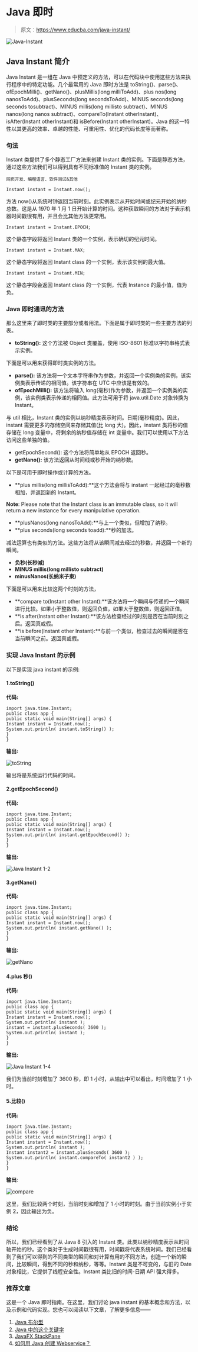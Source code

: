 # Java 即时

> 原文：<https://www.educba.com/java-instant/>

![Java-Instant](img/4a8c45d3820226c19d5f2f9bee4bd0e1.png)



## Java Instant 简介

Java Instant 是一组在 Java 中预定义的方法，可以在代码块中使用这些方法来执行程序中的特定功能。几个最常用的 Java 即时方法是 toString()、parse()、ofEpochMilli()、getNano()、plusMillis(long milliToAdd)、plus nos(long nanosToAdd)、plusSeconds(long secondsToAdd)、MINUS seconds(long seconds tosubtract)、MINUS millis(long millisto subtract)、MINUS nanos(long nanos subtract)、compareTo(Instant otherInstant)、isAfter(Instant otherInstant)和 isBefore(Instant otherInstant)。Java 的这一特性以其更高的效率、卓越的性能、可重用性、优化的代码长度等而著称。

### 句法

Instant 类提供了多个静态工厂方法来创建 Instant 类的实例。下面是静态方法，通过这些方法我们可以得到具有不同标准值的 Instant 类的实例。

<small>网页开发、编程语言、软件测试&其他</small>

```
Instant instant = Instant.now();
```

方法 now()从系统时钟返回当前时刻。此实例表示从开始时间或纪元开始的纳秒总数。这是从 1970 年 1 月 1 日开始计算的时间。这种获取瞬间的方法对于表示机器时间戳很有用，并且会比其他方法更常用。

```
Instant instant = Instant.EPOCH;
```

这个静态字段将返回 Instant 类的一个实例，表示确切的纪元时间。

```
Instant instant = Instant.MAX;
```

这个静态字段将返回 Instant class 的一个实例，表示该实例的最大值。

```
Instant instant = Instant.MIN;
```

这个静态字段会返回 Instant class 的一个实例，代表 Instance 的最小值，值为负。

### Java 即时通讯的方法

那么这里来了即时类的主要部分或者用法。下面是属于即时类的一些主要方法的列表。

*   **toString():** 这个方法被 Object 类覆盖，使用 ISO-8601 标准以字符串格式表示实例。

下面是可以用来获得即时类实例的方法。

*   **parse():** 该方法将一个文本字符串作为参数，并返回一个实例类的实例，该实例类表示传递的相同值。该字符串在 UTC 中应该是有效的。
*   **ofEpochMilli():** 该方法将输入 long(毫秒)作为参数，并返回一个实例类的实例，该实例类表示传递的相同值。此方法可用于将 java.util.Date 对象转换为 Instant。

与 util 相比，Instant 类的实例以纳秒精度表示时间。日期(毫秒精度)。因此，instant 需要更多的存储空间来存储其值(比 long 大)。因此，instant 类将秒的值存储在 long 变量中，将剩余的纳秒值存储在 int 变量中。我们可以使用以下方法访问这些单独的值。

*   getEpochSecond(): 这个方法将简单地从 EPOCH 返回秒。
*   **getNano():** 该方法返回从时间线或秒开始的纳秒数。

以下是可用于即时操作或计算的方法。

*   **plus millis(long millisToAdd):**这个方法会将与 instant 一起经过的毫秒数相加，并返回新的 Instant。

**Note**: Please note that the Instant class is an immutable class, so it will return a new instance for every manipulative operation.

*   **plusNanos(long nanosToAdd):**与上一个类似，但增加了纳秒。
*   **plus seconds(long seconds toadd):**秒的加法。

减法运算也有类似的方法。这些方法将从该瞬间减去经过的秒数，并返回一个新的瞬间。

*   **负秒(长秒减)**
*   **MINUS millis(long millisto subtract)**
*   **minusNanos(长纳米子束)**

下面是可以用来比较这两个时刻的方法，

*   **compare to(Instant other Instant):**该方法将一个瞬间与传递的一个瞬间进行比较。如果小于整数值，则返回负值，如果大于整数值，则返回正值。
*   **is after(Instant other Instant):**该方法检查经过的时刻是否在当前时刻之后。返回真或假。
*   **is before(Instant other Instant):**与前一个类似，检查过去的瞬间是否在当前瞬间之前。返回真或假。

### 实现 Java Instant 的示例

以下是实现 java instant 的示例:

#### 1.toString()

**代码:**

```
import java.time.Instant;
public class app {
public static void main(String[] args) {
Instant instant = Instant.now();
System.out.println( instant.toString() );
}
}
```

**输出:**

![toString](img/a9eec3a1376a4ab448bc26226a3e35df.png)



输出将是系统运行代码的时间。

#### 2.getEpochSecond()

**代码:**

```
import java.time.Instant;
public class app {
public static void main(String[] args) {
Instant instant = Instant.now();
System.out.println( instant.getEpochSecond() );
}
}
```

**输出:**

![Java Instant 1-2](img/bca030875a72ddd56ddf3ca7db4c9082.png)



#### 3.getNano()

**代码:**

```
import java.time.Instant;
public class app {
public static void main(String[] args) {
Instant instant = Instant.now();
System.out.println( instant.getNano() );
}
}
```

**输出:**

![getNano](img/2cb8fd568c0277634a7b00c78ca7a70f.png)



#### 4.plus 秒()

**代码:**

```
import java.time.Instant;
public class app {
public static void main(String[] args) {
Instant instant = Instant.now();
System.out.println( instant );
instant = instant.plusSeconds( 3600 );
System.out.println( instant );
}
}
```

**输出:**

![Java Instant 1-4](img/797eca00b62f67156efa655da9bd3d81.png)



我们为当前时刻增加了 3600 秒，即 1 小时，从输出中可以看出，时间增加了 1 小时。

#### 5.比较()

**代码:**

```
import java.time.Instant;
public class app {
public static void main(String[] args) {
Instant instant = Instant.now();
System.out.println( instant );
Instant instant2 = instant.plusSeconds( 3600 );
System.out.println( instant.compareTo( instant2 ) );
}
}
```

**输出**:

![compare](img/83bb84235c87c904ed320fb5a2f83913.png)



这里，我们比较两个时刻，当前时刻和增加了 1 小时的时刻。由于当前实例小于实例 2，因此输出为负。

### 结论

所以，我们已经看到了从 Java 8 引入的 Instant 类。此类以纳秒精度表示从时间轴开始的秒。这个类对于生成时间戳很有用，时间戳将代表系统时间。我们已经看到了我们可以得到的不同类型的瞬间和对计算有用的不同方法，创造一个新的瞬间，比较瞬间，得到不同的秒和纳秒，等等。Instant 类是不可变的，与旧的 Date 对象相比，它提供了线程安全性。Instant 类比旧的时间-日期 API 强大得多。

### 推荐文章

这是一个 Java 即时指南。在这里，我们讨论 java instant 的基本概念和方法，以及示例和代码实现。您也可以阅读以下文章，了解更多信息——

1.  [Java 布尔型](https://www.educba.com/java-booleans/)
2.  [Java 中的这个关键字](https://www.educba.com/this-keyword-in-java/)
3.  [JavaFX StackPane](https://www.educba.com/javafx-stackpane/)
4.  [如何用 Java 创建 Webservice？](https://www.educba.com/how-to-create-webservice-in-java/)





